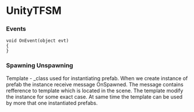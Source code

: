 # UnityTFSM

### Events

```
void OnEvent(object evt)
{
}
```

### Spawning Unspawning

Template - _class used for instantiating prefab. When we create instance of prefab the instance receive message OnSpawned. The message contains refference to template which is located in the scene. The template modify the instance for some exact case. At same time the template can be used by more that one instantiated prefabs. 
